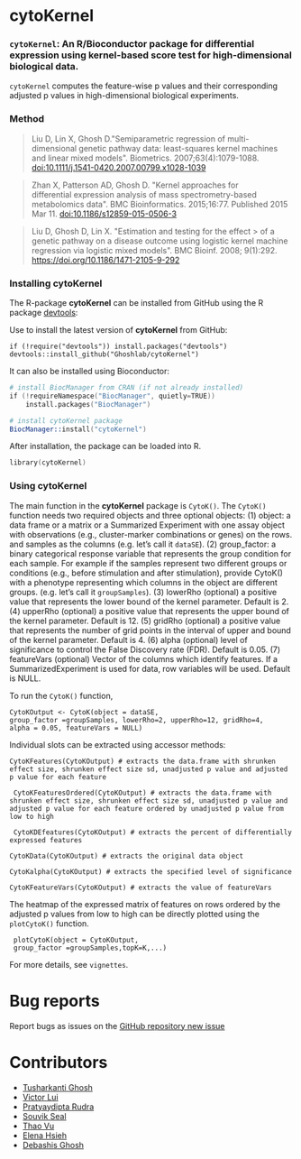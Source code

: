 cytoKernel
====

### `cytoKernel`: An R/Bioconductor package for differential expression using kernel-based score test for high-dimensional biological data.

`cytoKernel` computes the 
feature-wise p values and their corresponding 
adjusted p values in high-dimensional biological experiments.

### Method

> Liu D, Lin X, Ghosh D."Semiparametric regression of
> multi-dimensional genetic pathway data: least-squares 
> kernel machines and linear mixed models". Biometrics. 2007;63(4):1079-1088.
> <doi:10.1111/j.1541-0420.2007.00799.x1028-1039>

> Zhan X, Patterson AD, Ghosh D. "Kernel approaches for   
> differential expression analysis of mass spectrometry-based
> metabolomics data". BMC Bioinformatics. 2015;16:77. Published 2015 Mar 11. 
> <doi:10.1186/s12859-015-0506-3>

> Liu D, Ghosh D, Lin X. "Estimation and testing for the effect > of a genetic pathway on a disease outcome using logistic
> kernel machine regression via logistic mixed models". BMC 
> Bioinf. 2008; 9(1):292.
> <https://doi.org/10.1186/1471-2105-9-292>


### Installing cytoKernel

The R-package **cytoKernel** can be installed from GitHub using the R package
[devtools](https://github.com/hadley/devtools):

Use to install the latest version of **cytoKernel** from GitHub:

    if (!require("devtools")) install.packages("devtools")
    devtools::install_github("Ghoshlab/cytoKernel")
    
It can also be installed using Bioconductor: 

```s
# install BiocManager from CRAN (if not already installed)
if (!requireNamespace("BiocManager", quietly=TRUE))
    install.packages("BiocManager")

# install cytoKernel package
BiocManager::install("cytoKernel")
```    

After installation, the package can be loaded into R.
```s
library(cytoKernel)
```
    

### Using cytoKernel

The main function in the **cytoKernel** package is `CytoK()`. The `CytoK()`
function needs two required objects and three optional objects: (1)
object: a data frame or a matrix or a Summarized Experiment with one
assay object with observations (e.g., cluster-marker combinations or genes) on the rows.
and samples as the columns (e.g. let’s call it `dataSE`).
(2) group_factor: a binary categorical response variable
that represents the group condition for each sample. For example if the samples represent two different groups or conditions (e.g., before stimulation and after stimulation), provide CytoK() with a phenotype representing which columns in the object are different groups. (e.g. let’s call it `groupSamples`).
(3) lowerRho (optional) a positive value that represents the lower bound of the kernel parameter. Default is 2.
(4) upperRho (optional) a positive value that represents the upper bound of the kernel parameter. Default is 12.
(5) gridRho (optional) a positive value that represents the number of grid points in the interval of upper and bound of the kernel parameter. Default is 4.
(6) alpha (optional) level of significance to control the False Discovery
rate (FDR). Default is 0.05.
(7) featureVars (optional) Vector of the columns which identify features. If a SummarizedExperiment is used for data, row variables will be used. Default is NULL.

To run the `CytoK()` function,

    CytoKOutput <- CytoK(object = dataSE,
    group_factor =groupSamples, lowerRho=2, upperRho=12, gridRho=4,
    alpha = 0.05, featureVars = NULL)

Individual slots can be extracted using accessor methods:

    CytoKFeatures(CytoKOutput) # extracts the data.frame with shrunken effect size, shrunken effect size sd, unadjusted p value and adjusted p value for each feature
    
     CytoKFeaturesOrdered(CytoKOutput) # extracts the data.frame with shrunken effect size, shrunken effect size sd, unadjusted p value and adjusted p value for each feature ordered by unadjusted p value from low to high
     
     CytoKDEfeatures(CytoKOutput) # extracts the percent of differentially expressed features
    
    CytoKData(CytoKOutput) # extracts the original data object
    
    CytoKalpha(CytoKOutput) # extracts the specified level of significance
    
    CytoKFeatureVars(CytoKOutput) # extracts the value of featureVars
    
The heatmap of the expressed matrix of features on rows ordered by the adjusted p values from low to high can be directly
plotted using the `plotCytoK()` function.

     plotCytoK(object = CytoKOutput,
     group_factor =groupSamples,topK=K,...)

For more details, see `vignettes`.

Bug reports
===========

Report bugs as issues on the [GitHub repository new
issue](https://github.com/Ghoshlab/cytoKernel/issues/new)

Contributors
============

-   [Tusharkanti Ghosh](https://github.com/tghosh30)
-   [Victor Lui]()
-   [Pratyaydipta Rudra]()
-   [Souvik Seal]()
-   [Thao Vu]()
-   [Elena Hsieh]()
-   [Debashis Ghosh](https://github.com/ghoshd)

